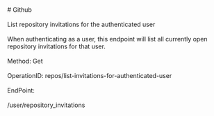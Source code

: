 <br>#     Github</br>
<br>List repository invitations for the authenticated user</br>
<br>When authenticating as a user, this endpoint will list all currently open repository invitations for that user.</br>
<br>Method: Get</br>
<br>OperationID: repos/list-invitations-for-authenticated-user</br>
<br>EndPoint:</br>
<br>/user/repository_invitations</br>
